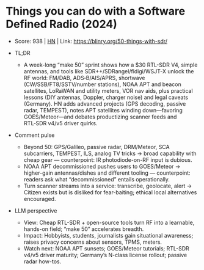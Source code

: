 # Things you can do with a Software Defined Radio (2024)

- Score: 938 | [HN](https://news.ycombinator.com/item?id=45262835) | Link: https://blinry.org/50-things-with-sdr/

- TL;DR
    - A week-long “make 50” sprint shows how a $30 RTL-SDR V4, simple antennas, and tools like SDR++/SDRangel/fldigi/WSJT-X unlock the RF world: FM/DAB, ADS‑B/AIS/APRS, shortwave (CW/SSB/FT8/SSTV/number stations), NOAA APT and beacon satellites, LoRaWAN and utility meters, VOR nav aids, plus practical lessons (DIY antennas, Doppler, charger noise) and legal caveats (Germany). HN adds advanced projects (GPS decoding, passive radar, TEMPEST), notes APT satellites winding down—favoring GOES/Meteor—and debates productizing scanner feeds and RTL‑SDR v4/v5 driver quirks.

- Comment pulse
    - Beyond 50: GPS/Galileo, passive radar, DRM/Meteor, SCA subcarriers, TEMPEST, ILS, analog TV tricks → broad capability with cheap gear — counterpoint: IR photodiode-on-RF input is dubious.
    - NOAA APT decommissioned pushes users to GOES/Meteor → higher-gain antennas/dishes and different tooling — counterpoint: readers ask what “decommissioned” entails operationally.
    - Turn scanner streams into a service: transcribe, geolocate, alert → Citizen exists but is disliked for fear-baiting; ethical local alternatives encouraged.

- LLM perspective
    - View: Cheap RTL-SDR + open-source tools turn RF into a learnable, hands-on field; “make 50” accelerates breadth.
    - Impact: Hobbyists, students, journalists gain situational awareness; raises privacy concerns about sensors, TPMS, meters.
    - Watch next: NOAA APT sunsets; GOES/Meteor tutorials; RTL-SDR v4/v5 driver maturity; Germany’s N-class license rollout; passive radar how-tos.
